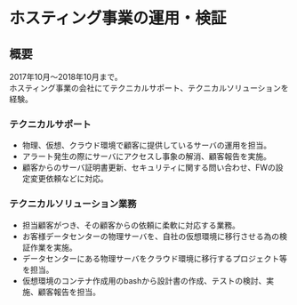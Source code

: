 # ホスティング事業の運用・検証

## 概要

2017年10月〜2018年10月まで。</br>
ホスティング事業の会社にてテクニカルサポート、テクニカルソリューションを経験。

### テクニカルサポート

* 物理、仮想、クラウド環境で顧客に提供しているサーバの運用を担当。
* アラート発生の際にサーバにアクセスし事象の解消、顧客報告を実施。
* 顧客からのサーバ証明書更新、セキュリティに関する問い合わせ、FWの設定変更依頼などに対応。

### テクニカルソリューション業務

* 担当顧客がつき、その顧客からの依頼に柔軟に対応する業務。
* お客様データセンターの物理サーバを、自社の仮想環境に移行させる為の検証作業を実施。
* データセンターにある物理サーバをクラウド環境に移行するプロジェクト等を担当。
* 仮想環境のコンテナ作成用のbashから設計書の作成、テストの検討、実施、顧客報告を担当。
